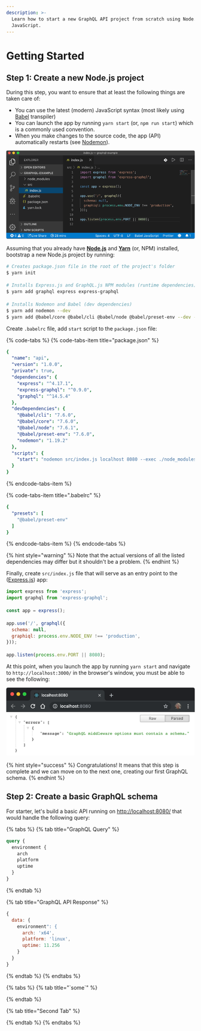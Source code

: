 ```yaml
---
description: >-
  Learn how to start a new GraphQL API project from scratch using Node.js and
  JavaScript.
---
```


# Getting Started

## Step 1: Create a new Node.js project

During this step, you want to ensure that at least the following things are taken care of:

* You can use the latest \(modern\) JavaScript syntax \(most likely using [Babel](https://babeljs.io/) transpiler\)
* You can launch the app by running `yarn start` \(or, `npm run start`\) which is a commonly used convention.
* When you make changes to the source code, the app \(API\) automatically restarts \(see [Nodemon](https://github.com/remy/nodemon)\).

![Basic Node.js project in VS Code ](.gitbook/assets/graphql-example-01.png)

Assuming that you already have [**Node.js**](https://nodejs.org) and [**Yarn**](https://yarnpkg.com) \(or, NPM\) installed,  bootstrap a new Node.js project by running:

```bash
# Creates package.json file in the root of the project's folder
$ yarn init

# Installs Express.js and GraphQL.js NPM modules (runtime dependencies)
$ yarn add graphql express express-graphql

# Installs Nodemon and Babel (dev dependencies)
$ yarn add nodemon --dev
$ yarn add @babel/core @babel/cli @babel/node @babel/preset-env --dev --exact
```

Create `.babelrc` file, add `start` script to the `package.json` file:

{% code-tabs %}
{% code-tabs-item title="package.json" %}
```yaml
{
  "name": "api",
  "version": "1.0.0",
  "private": true,
  "dependencies": {
    "express": "^4.17.1",
    "express-graphql": "^0.9.0",
    "graphql": "^14.5.4"
  },
  "devDependencies": {
    "@babel/cli": "7.6.0",
    "@babel/core": "7.6.0",
    "@babel/node": "7.6.1",
    "@babel/preset-env": "7.6.0",
    "nodemon": "1.19.2"
  },
  "scripts": {
    "start": "nodemon src/index.js localhost 8080 --exec ./node_modules/.bin/babel-node"
  }
}
```
{% endcode-tabs-item %}

{% code-tabs-item title=".babelrc" %}
```yaml
{
  "presets": [
    "@babel/preset-env"
  ]
}
```
{% endcode-tabs-item %}
{% endcode-tabs %}

{% hint style="warning" %}
Note that the actual versions of all the listed dependencies may differ but it shouldn't  be a problem.
{% endhint %}

Finally, create `src/index.js` file that will serve as an entry point to the \([Express.js](http://expressjs.com/)\) app:

```javascript
import express from 'express';
import graphql from 'express-graphql';

const app = express();

app.use('/', graphql({
  schema: null,
  graphiql: process.env.NODE_ENV !== 'production',
}));

app.listen(process.env.PORT || 8080);
```

At this point, when you launch the app by running `yarn start` and navigate to `http://localhost:3000/` in the browser's window, you must be able to see the following: 

![](.gitbook/assets/graphql-example-02.png)

{% hint style="success" %}
Congratulations! It means that this step is complete and we can move on to the next one, creating our first GraphQL schema.
{% endhint %}

## Step 2: Create a basic GraphQL schema

For starter, let's build a basic API running on [http://localhost:8080/](http://localhost:8080/) that would handle the following query:

{% tabs %}
{% tab title="GraphQL Query" %}
```graphql
query {
  environment {
    arch
    platform
    uptime
  }
}
```
{% endtab %}

{% tab title="GraphQL API Response" %}
```javascript
{
  data: {
    environment": {
      arch: 'x64',
      platform: 'linux',
      uptime: 11.256
    }
  }
}
```
{% endtab %}
{% endtabs %}

{% tabs %}
{% tab title="\`some\`" %}

{% endtab %}

{% tab title="Second Tab" %}

{% endtab %}
{% endtabs %}

